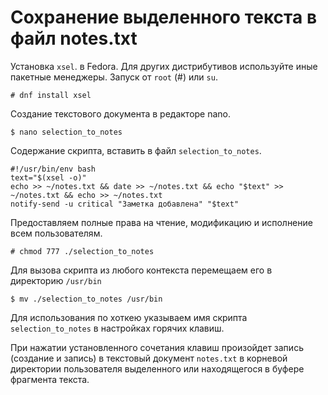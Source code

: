 # Сохранение выделенного текста в файл notes.txt

Установка `xsel`. в Fedora. Для других дистрибутивов используйте иные пакетные менеджеры. Запуск от `root` (#) или `su`.
```
# dnf install xsel
```
Создание текстового документа в редакторе nano.
```
$ nano selection_to_notes
```
Содержание скрипта, вставить в файл `selection_to_notes`.
```
#!/usr/bin/env bash
text="$(xsel -o)"
echo >> ~/notes.txt && date >> ~/notes.txt && echo "$text" >> ~/notes.txt && echo >> ~/notes.txt
notify-send -u critical "Заметка добавлена" "$text"
```
Предоставляем полные права на чтение, модификацию и исполнение всем пользователям.
```
# chmod 777 ./selection_to_notes
```
Для вызова скрипта из любого контекста перемещаем его в директорию `/usr/bin`
```  
$ mv ./selection_to_notes /usr/bin
```
Для использования по хоткею указываем имя скрипта `selection_to_notes` в настройках горячих клавиш.

При нажатии установленного сочетания клавиш произойдет запись (создание и запись) в текстовый документ `notes.txt` в корневой директории пользователя выделенного или находящегося в буфере фрагмента текста.
